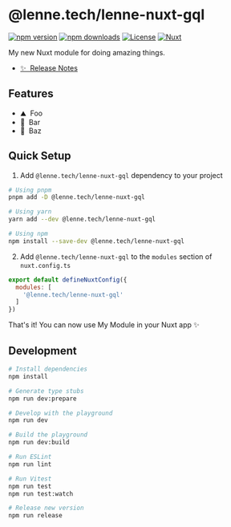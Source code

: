 <!--
Get your module up and running quickly.

Find and replace all on all files (CMD+SHIFT+F):
- Name: My Module
- Package name: @lenne.tech/lenne-nuxt-gql
- Description: My new Nuxt module
-->

# @lenne.tech/lenne-nuxt-gql

[![npm version][npm-version-src]][npm-version-href]
[![npm downloads][npm-downloads-src]][npm-downloads-href]
[![License][license-src]][license-href]
[![Nuxt][nuxt-src]][nuxt-href]

My new Nuxt module for doing amazing things.

- [✨ &nbsp;Release Notes](/CHANGELOG.md)
<!-- - [🏀 Online playground](https://stackblitz.com/github/your-org/@lenne.tech/lenne-nuxt-gql?file=playground%2Fapp.vue) -->
<!-- - [📖 &nbsp;Documentation](https://example.com) -->

## Features

<!-- Highlight some of the features your module provide here -->
- ⛰ &nbsp;Foo
- 🚠 &nbsp;Bar
- 🌲 &nbsp;Baz

## Quick Setup

1. Add `@lenne.tech/lenne-nuxt-gql` dependency to your project

```bash
# Using pnpm
pnpm add -D @lenne.tech/lenne-nuxt-gql

# Using yarn
yarn add --dev @lenne.tech/lenne-nuxt-gql

# Using npm
npm install --save-dev @lenne.tech/lenne-nuxt-gql
```

2. Add `@lenne.tech/lenne-nuxt-gql` to the `modules` section of `nuxt.config.ts`

```js
export default defineNuxtConfig({
  modules: [
    '@lenne.tech/lenne-nuxt-gql'
  ]
})
```

That's it! You can now use My Module in your Nuxt app ✨

## Development

```bash
# Install dependencies
npm install

# Generate type stubs
npm run dev:prepare

# Develop with the playground
npm run dev

# Build the playground
npm run dev:build

# Run ESLint
npm run lint

# Run Vitest
npm run test
npm run test:watch

# Release new version
npm run release
```

<!-- Badges -->
[npm-version-src]: https://img.shields.io/npm/v/@lenne.tech/lenne-nuxt-gql/latest.svg?style=flat&colorA=18181B&colorB=28CF8D
[npm-version-href]: https://npmjs.com/package/@lenne.tech/lenne-nuxt-gql

[npm-downloads-src]: https://img.shields.io/npm/dm/@lenne.tech/lenne-nuxt-gql.svg?style=flat&colorA=18181B&colorB=28CF8D
[npm-downloads-href]: https://npmjs.com/package/@lenne.tech/lenne-nuxt-gql

[license-src]: https://img.shields.io/npm/l/@lenne.tech/lenne-nuxt-gql.svg?style=flat&colorA=18181B&colorB=28CF8D
[license-href]: https://npmjs.com/package/@lenne.tech/lenne-nuxt-gql

[nuxt-src]: https://img.shields.io/badge/Nuxt-18181B?logo=nuxt.js
[nuxt-href]: https://nuxt.com
